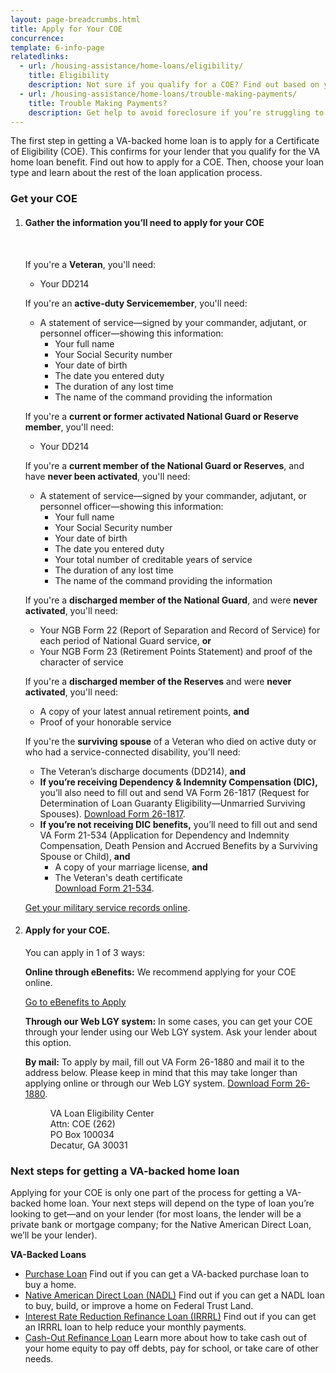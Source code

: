 ```yaml
---
layout: page-breadcrumbs.html
title: Apply for Your COE
concurrence: 
template: 6-info-page
relatedlinks:
  - url: /housing-assistance/home-loans/eligibility/
    title: Eligibility
    description: Not sure if you qualify for a COE? Find out based on your service history and duty status.
  - url: /housing-assistance/home-loans/trouble-making-payments/
    title: Trouble Making Payments?
    description: Get help to avoid foreclosure if you’re struggling to make your monthly mortgage payments.
---
```


<div class="va-introtext">

The first step in getting a VA-backed home loan is to apply for a Certificate of Eligibility (COE). This confirms for your lender that you qualify for the VA home loan benefit. Find out how to apply for a COE. Then, choose your loan type and learn about the rest of the loan application process. 

</div>

### Get your COE

<ol class="process">
<li class="step one">

#### Gather the information you’ll need to apply for your COE

<br>

If you're a **Veteran**, you'll need:

- Your DD214

If you're an **active-duty Servicemember**, you'll need:

- A statement of service—signed by your commander, adjutant, or personnel officer—showing this information:
  - Your full name
  - Your Social Security number
  - Your date of birth
  - The date you entered duty
  - The duration of any lost time
  - The name of the command providing the information

If you're a **current or former activated National Guard or Reserve member**, you'll need:

- Your DD214

If you're a **current member of the National Guard or Reserves**, and have **never been activated**, you'll need:

- A statement of service—signed by your commander, adjutant, or personnel officer—showing this information:
  - Your full name
  - Your Social Security number
  - Your date of birth
  - The date you entered duty
  - Your total number of creditable years of service
  - The duration of any lost time
  - The name of the command providing the information

If you're a **discharged member of the National Guard**, and were **never activated**, you'll need:

- Your NGB Form 22 (Report of Separation and Record of Service) for each period of National Guard service, **or**
- Your NGB Form 23 (Retirement Points Statement) and proof of the character of service

If you're a **discharged member of the Reserves** and were **never activated**, you'll need:

- A copy of your latest annual retirement points, **and**
- Proof of your honorable service

If you're the **surviving spouse** of a Veteran who died on active duty or who had a service-connected disability, you'll need:

- The Veteran’s discharge documents (DD214), **and**
- **If you’re receiving Dependency &amp; Indemnity Compensation (DIC),** you’ll also need to fill out and send VA Form 26-1817 (Request for Determination of Loan Guaranty Eligibility—Unmarried Surviving Spouses). [Download Form 26-1817](http://www.vba.va.gov/pubs/forms/VBA-26-1817-ARE.pdf).
- **If you’re not receiving DIC benefits,** you’ll need to fill out and send VA Form 21-534 (Application for Dependency and Indemnity Compensation, Death Pension and Accrued Benefits by a Surviving Spouse or Child), **and**
  - A copy of your marriage license, **and**
  - The Veteran's death certificate<br>[Download Form 21-534](http://www.vba.va.gov/pubs/forms/VBA-21-534-ARE.pdf).

[Get your military service records online](http://www.archives.gov/veterans/military-service-records/).

</li>

<li class="step last two">

#### Apply for your COE.

You can apply in 1 of 3 ways:

**Online through eBenefits:** We recommend applying for your COE online.

<a class="usa-button-primary va-button-primary" href="http://www.ebenefits.va.gov/">Go to eBenefits to Apply</a>

**Through our Web LGY system:** In some cases, you can get your COE through your lender using our Web LGY system. Ask your lender about this option.

**By mail:** To apply by mail, fill out VA Form 26-1880 and mail it to the address below. Please keep in mind that this may take longer than applying online or through our Web LGY system. [Download Form 26-1880](http://www.vba.va.gov/pubs/forms/vba-26-1880-are.pdf).

<dl class="va-address-block">
<dd>VA Loan Eligibility Center</dd>
<dd>Attn: COE (262)</dd>
<dd>PO Box 100034</dd>
<dd>Decatur, GA 30031</dd>
</dl>

</li>
</ol>

### Next steps for getting a VA-backed home loan

Applying for your COE is only one part of the process for getting a VA-backed home loan. Your next steps will depend on the type of loan you’re looking to get—and on your lender (for most loans, the lender will be a private bank or mortgage company; for the Native American Direct Loan, we’ll be your lender).

**VA-Backed Loans**

- [Purchase Loan](/housing-assistance/home-loans/va-backed-loans/purchase-loan/) Find out if you can get a VA-backed purchase loan to buy a home. 
- [Native American Direct Loan (NADL)](/housing-assistance/home-loans/va-backed-loans/nadl/) Find out if you can get a NADL loan to buy, build, or improve a home on Federal Trust Land. 
- [Interest Rate Reduction Refinance Loan (IRRRL)](/housing-assistance/home-loans/va-backed-loans/irrrl/) Find out if you can get an IRRRL loan to help reduce your monthly payments.
- [Cash-Out Refinance Loan](/housing-assistance/home-loans/va-backed-loans/cash-out-refinance/) Learn more about how to take cash out of your home equity to pay off debts, pay for school, or take care of other needs. 


